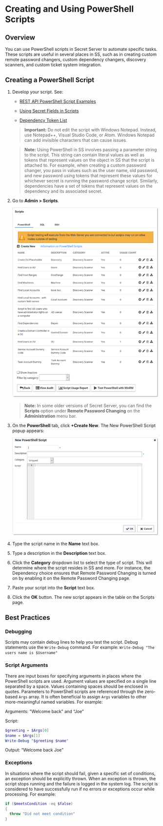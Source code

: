 [title]: # (Creating and Using PowerShell Scripts)
[tags]: # (API,scripting,powershell)
[priority]: # (1000)

# Creating and Using PowerShell Scripts

## Overview

You can use PowerShell scripts in Secret Server to automate specific tasks. These scripts are useful in several places in SS, such as in creating custom remote password changers, custom dependency changers, discovery scanners, and custom ticket system integration.

## Creating a PowerShell Script

1. Develop your script. See:

   - [REST API PowerShell Script Examples](../rest-api-powershell-examples/index.md)
   - [Using Secret Fields in Scripts](../using-secret-fields-scripts/index.md)

   - [Dependency Token List](../dependency-tokens/index.md)

   >**Important:** Do not edit the script with Windows Notepad. Instead, use Notepad++, Visual Studio Code, or Atom. Windows Notepad can add invisible characters that can cause issues.

   >**Note:** Using PowerShell in SS involves passing a parameter string to the script. This string can contain literal values as well as tokens that represent values on the object in SS that the script is attached to. For example, when creating a custom password changer, you pass in values such as the user name, old password, and new password using tokens that represent these values for whichever secret is running the password change script. Similarly, dependencies have a set of tokens that represent values on the dependency and its associated secret.

1. Go to **Admin \> Scripts**.

   ![image-20200529131022337](images/image-20200529131022337.png)

   > **Note:** In some older versions of Secret Server, you can find the **Scripts** option under **Remote Password Changing** on the **Administration** menu bar.

1. On the **PowerShell** tab, click **+Create New**. The New PowerShell Script popup appears:

   ![image-20200529131304135](images/image-20200529131304135.png)

1. Type the script name in the **Name** text box.

1. Type a description in the **Description** text box.

1. Click the **Category** dropdown list to select the type of script. This will determine where the script resides in SS and more. For instance, the Dependency choice ensures that Remote Password Changing is turned on by enabling it on the Remote Password Changing page.

1. Paste your script into the **Script** text box.

1. Click the **OK** button. The new script appears in the table on the Scripts page.

## Best Practices

### Debugging

Scripts may contain debug lines to help you test the script. Debug statements use the `Write-Debug` command. For example:
`Write-Debug "The users name is $Username"`

### Script Arguments

There are input boxes for specifying arguments in places where the PowerShell scripts are used. Argument values are specified on a single line separated by a space. Values containing spaces should be enclosed in quotes.  Parameters to PowerShell scripts are referenced through the zero-based `Args` array.  It is often beneficial to assign `Args` variables to other more-meaningful named variables. For example:

Arguments:  "Welcome back"  and “Joe”

Script:

```powershell
$greeting = $Args[0]
$name = $Args[1]
Write-Debug "$greeting $name"
```
Output:  “Welcome back Joe”

### Exceptions

In situations where the script should fail, given a specific set of conditions, an exception should be explicitly thrown.  When an exception is thrown, the script stops running and the failure is logged in the system log. The script is considered to have successfully run if no errors or exceptions occur while processing. For example:

```powershell
if ($meetsCondition -eq $false)
{
  throw "Did not meet condition"
}
```
